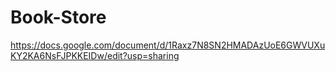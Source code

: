 # Book-Store

https://docs.google.com/document/d/1Raxz7N8SN2HMADAzUoE6GWVUXuKY2KA6NsFJPKKEIDw/edit?usp=sharing
